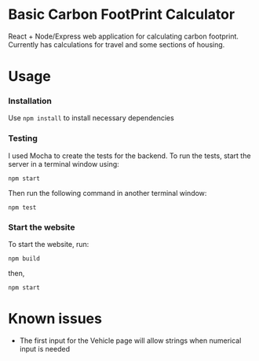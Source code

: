 # Basic Carbon FootPrint Calculator

React + Node/Express web application for calculating carbon footprint. Currently has calculations for travel and some sections of housing.


# Usage

### Installation

Use ```npm install``` to install necessary dependencies

### Testing

I used Mocha to create the tests for the backend. To run the tests, start the server in a terminal window using:

```npm start```

Then run the following command in another terminal window:

```npm test```


### Start the website

To start the website, run: 

```npm build```

then, 

```npm start```


# Known issues

* The first input for the Vehicle page will allow strings when numerical input is needed
